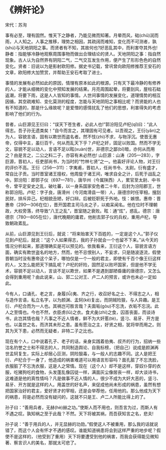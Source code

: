 <link href="../../css/style.css" rel="stylesheet" type="text/css" />

# 《辨奸论》

<span class="r">宋代：苏洵

<div class="p">

事有必至，理有固然。惟天下之静者，乃能见微而知著。月晕而风，础(chǔ)润而雨，人人知之。人事之推移，理势之相因，其疏阔而难知，变化而不可测者，孰(shú)与天地阴阳之事。而贤者有不知，其故何也?好恶乱其中，而利害夺其外也!
<span class="comment">
静者：指能够冷静地观察周围事物而做出合理结论的贤人。天地阴阳之事：指自然现象。古人认为自然界有阴阳二气，二气交互发生作用，便产生了形形色色的自然变化。贤者：旧说以为是影射欧阳修。据史书记载，曾巩曾向欧阳修推荐王安石的文章，欧阳修大加赞赏，并帮助王安石考取了进士。
</span>

<div class="translation">

事情的发展有必然如此的原因，情理有原本如此的根源。只有天下最冷静的有修养的人，才能从细微的变化中预知发展的结果。月亮周围起晕，将要刮风，屋柱石础返潮，将要下雨，这是人人皆知的事情。人世间事情的发展变化，道理情势的相互因循，其空疏难知、变化莫测的程度，怎能与天地阴阳之事相比呢？而贤能的人也有不知道的，那是什么缘故呢？是爱憎的感情扰乱了他们的思想，利害得失的考虑影响了他们的行为。

</div>

昔者，山巨源见王衍曰：“误天下苍生者，必此人也!”郭汾阳见卢杞(qǐ)曰：“此人得志。吾子孙无遗类矣！”自今而言之，其理固有可见者。以吾观之，王衍(yǎn)之为人，容貌言语，固有以欺世而盗名者。然不忮(zhì)不求，与物浮沉。使晋无惠帝，仅得中主，虽衍百千，何从而乱天下乎？卢杞之奸，固足以败国。然而不学无文，容貌不足以动人，言语不足以眩(xuàn)世，非德宗之鄙(bǐ)暗，亦何从而用之？由是言之，二公之料二子，亦容有未必然也!
<span class="comment">
山巨源：山涛（205—283），字巨源，晋初人，任吏部尚书，为当时的“竹林七贤”之一。他喜好评论人物，对王衍的评价不高。王衍（256—311）：字夷甫，晋初人，任尚书令、太尉。衍有盛才，常自比子贡。当时晋室诸王擅权，他周旋于诸王间，唯求自全之计，后死于战乱之中。郭汾阳：即郭子仪（697—781），唐华州（今属陕西）人，累官至太尉、中书令，曾平定安史之乱，破吐蕃，以一身系国家安危者二十年，后封为汾阳郡王，世称郭汾阳。卢杞：字子良，唐滑州（今河南滑县一带）人，唐德宗时任宰相，搜刮民财，排斥异己。杞相貌丑陋，好口辩。后被贬职死于外地。忮：嫉恨。惠帝：晋惠帝（290—306在位），晋开国君主司马炎之子，以痴呆闻名。他在位时不理朝政，大权旁落，终导致“八王之乱”，晋室随之衰败。眩：通“炫”，惑乱。德宗：唐德宗（780—805在位），唐代晚期的庸君，他削去郭子仪的兵权，重用卢杞，导致朝政紊乱。
</span>

<div class="translation">

从前，山巨源见到王衍后，就说：“将来贻害天下百姓的，一定是这个人。”郭子仪见到卢杞后，就说：“这个人如果得志，我的子孙就会一个也留不下来。”从今天的情况分析起来，那道理确实是可以预见的。依我看来，王衍这个人，容貌言语方面，确实有欺世盗名的地方，然而，他不忌恨别人，不妄求，只是随波逐流，假使晋朝当时没有惠帝这个呆子，哪怕仅是一个一般的君主，即使有千百个像王衍这样的人，又怎么能把天下搞乱呢？卢杞的奸险，固然足以败坏国家，但是他不学无术，容貌不足以动人，言谈不足以欺世，如果不是遇到鄙陋昏庸的唐德宗，又怎么会得到重用呢？由此说来，山、郭二公对王、卢二人的预言，或许也未必一定如此。

</div>

今有人，口诵孔、老之言，身履(lǚ)夷、齐之行，收召好名之士、不得志之人，相与造作言语，私立名字，以为颜渊、孟轲(kē)复出，而阴贼险狠，与人异趣。是王衍、卢杞合而为一人也。其祸岂可胜言哉？夫面垢(gòu)不忘洗，衣垢不忘浣。此人之至情也。今也不然，衣臣虏(lǔ)之衣。食犬彘(zhì)之食，囚首丧面，而谈诗书，此岂其情也哉？凡事之不近人情者，鲜不为大奸慝(tè)，竖刁、易牙、开方是也。以盖世之名，而济其未形之患。虽有愿治之主，好贤之相，犹将举而用之。则其为天下患，必然而无疑者，非特二子之比也。

<div class="translation">

现在有个人，口中说着孔子、老子的话，亲身实践着伯夷、叔齐的行为，招纳一些沽名钓誉之士和不得志的人，共同制造舆论、自我标榜，（把自己）说成是颜渊再世孟轲复生，实际上却居心叵测，阴险狠毒，与一般人的志趣不同。这人是把王衍、卢杞合于一身了，他造成的祸害难道可以用语言形容吗？面孔脏了不忘洗脸，衣服脏了不忘洗衣服，这是人之常情。现在（这个人）却不是这样，穿奴仆穿的衣服，吃猪狗吃的食物，头发蓬乱像囚徒一样，满面灰尘像居丧一样，却大谈诗书，这难道是他的真性情吗？凡是做事不近人情的人，很少不成为大奸大恶的，竖刁、易牙、开方就是这样的人。用盖世的好名声，来促成他尚未形成的祸患，虽然有想把国家治好的君主，爱好贤才的宰相，还是会举荐他，任用他的。那么他成为天下的祸患，将是必然而没有疑问的，这就不只是王、卢二人所能比得上的了。

</div>

孙子曰：“善用兵者，无赫(hè)赫之功。”使斯人而不用也，则吾言为过，而斯人有不遇之叹。孰知祸之至于此哉？不然。天下将被其祸，而吾获知言之名，悲夫! 


<div class="translation">

孙子说：“善于用兵的人，并无显赫的功勋。”假使这人不被重用，那么我的话就说错了，而这个人会有怀才不遇的感叹。谁能知道祸患将会到这样严重的地步呢？假使不是这样的，（他受到了重用）天下将要遭受到他的祸害，而我会获得能见微知著、察言识人的美名，那就太可悲了。

</div>

